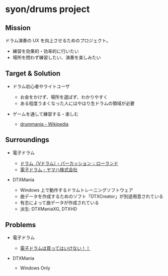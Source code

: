 syon/drums project
==================

## Mission

ドラム演奏の UX を向上させるためのプロジェクト。

- 練習を効果的・効率的に行いたい
- 場所を問わず練習したい、演奏を楽しみたい


## Target & Solution

- ドラム初心者やライトユーザ
    - お金をかけず、場所を選ばず、わかりやすく
    - ある程度うまくなった人にはやはり生ドラムの領域が必要

- ゲームを通して練習する・楽しむ
    - [drummania - Wikipedia](http://ja.wikipedia.org/wiki/Drummania)


## Surroundings

- 電子ドラム
    - [ドラム（Vドラム）・パーカッション :: ローランド](http://www.roland.co.jp/V-Drums/)
    - [電子ドラム - ヤマハ株式会社](http://jp.yamaha.com/products/musical-instruments/drums/el-drums/)

- DTXMania
    - Windows 上で動作するドラムトレーニングソフトウェア
    - 曲データを作成するためのソフト「DTXCreator」が別途用意されている
    - 有志によって曲データが作成されている
    - 派生: DTXManiaXG, DTXHD


## Problems

- 電子ドラム
    - [電子ドラムは買ってはいけない！！](https://sites.google.com/site/nobuyedrums/)

- DTXMania
    - Windows Only
